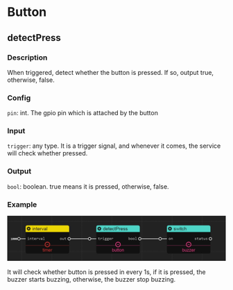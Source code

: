 Button
======
## detectPress

### Description

When triggered, detect whether the button is pressed. If so, output true, otherwise, false.

### Config

`pin`: int. The gpio pin which is attached by the button

### Input

`trigger`: any type. It is a trigger signal, and whenever it comes, the service will check whether pressed.

### Output

`bool`: boolean. true means it is pressed, otherwise, false.

### Example

![](./pic/button_buzz.jpg)

It will check whether button is pressed in every 1s, if it is pressed, the buzzer starts buzzing, otherwise, the buzzer stop buzzing.